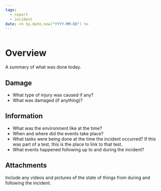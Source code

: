 ```yaml
---
tags:
  - report
  - incident
date: <% tp.date.now("YYYY-MM-DD") %>
---
```

```table-of-contents
```

# Overview
A summary of what was done today.

## Damage
- What type of injury was caused if any?
- What was damaged (if anything)?

## Information
- What was the environment like at the time?
- When and where did the events take place?
- What tasks were being done at the time the incident occurred? If this was part of a test, this is the place to link to that test.
- What events happened following up to and during the incident?

## Attachments
Include any videos and pictures of the state of things from during and following the incident.
